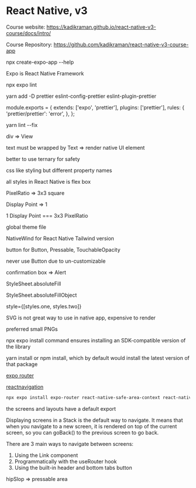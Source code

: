 # React Native, v3

Course website: <https://kadikraman.github.io/react-native-v3-course/docs/intro/>

Course Repository: <https://github.com/kadikraman/react-native-v3-course-app>

npx create-expo-app --help

Expo is React Native Framework

npx expo lint

yarn add -D prettier eslint-config-prettier eslint-plugin-prettier

module.exports = {
  extends: ['expo', 'prettier'],
  plugins: ['prettier'],
  rules: {
    'prettier/prettier': 'error',
  },
};

yarn lint --fix

div => View

text must be wrapped by Text => render native UI element

better to use ternary for safety

css like styling but different property names

all styles in React Native is flex box

PixelRatio => 3x3 square

Display Point => 1

1 Display Point === 3x3 PixelRatio

global theme file

NativeWind for React Native Tailwind version

button for Button, Pressable, TouchableOpacity

never use Button due to un-customizable

confirmation box => Alert

StyleSheet.absoluteFill

StyleSheet.absoluteFillObject

style={[styles.one, styles.two]}

SVG is not great way to use in native app, expensive to render

preferred small PNGs

npx expo install command ensures installing an SDK-compatible version of the library

yarn install or npm install, which by default would install the latest version of that package

[expo router](https://docs.expo.dev/router/introduction/)

[reactnavigation](https://reactnavigation.org/docs/getting-started)

```bash
npx expo install expo-router react-native-safe-area-context react-native-screens expo-linking expo-constants expo-status-bar
```

the screens and layouts have a default export

Displaying screens in a Stack is the default way to navigate. It means that when you navigate to a new screen, it is rendered on top of the current screen, so you can goBack() to the previous screen to go back.

There are 3 main ways to navigate between screens:

1. Using the Link component
2. Programmatically with the useRouter hook
3. Using the built-in header and bottom tabs button

hipSlop => pressable area
